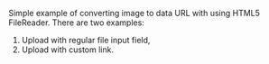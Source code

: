 Simple example of converting image to data URL with using HTML5 FileReader.
There are two examples:
1. Upload with regular file input field,
2. Upload with custom link.
